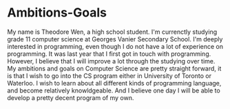 # Ambitions-Goals
My name is Theodore Wen, a high school student. I'm currenctly studying grade 11 computer science at Georges Vanier Secondary School. I'm deeply interested in programming, even though I do not have a lot of experience on programming. It was last year that I first got in touch with programming. However, I believe that I will improve a lot through the studying over time. My ambitions and goals on Computer Science are pretty straight forward, it is that I wish to go into the CS program either in University of Toronto or Waterloo. I wish to learn about all different kinds of programming language, and become relatively knowldgeable. And I believe one day I will be able to develop a pretty decent program of my own.
